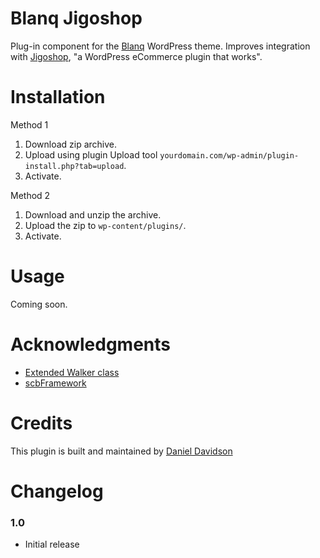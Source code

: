 # Blanq Jigoshop

Plug-in component for the [Blanq](https://github.com/da-n/blanq) WordPress theme. Improves integration with [Jigoshop](http://jigoshop.com/), "a WordPress eCommerce plugin that works".

Installation
===========

Method 1

1. Download zip archive.
2. Upload using plugin Upload tool `yourdomain.com/wp-admin/plugin-install.php?tab=upload`.
3. Activate.

Method 2

1. Download and unzip the archive.
2. Upload the zip to `wp-content/plugins/`.
3. Activate.

Usage
===========

Coming soon.

Acknowledgments
===========

* [Extended Walker class](https://gist.github.com/1597994)
* [scbFramework](https://github.com/scribu/wp-scb-framework)

Credits
===========

This plugin is built and maintained by [Daniel Davidson](https://github.com/da-n/)

Changelog
===========

### 1.0
* Initial release